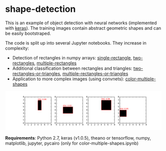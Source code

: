 # shape-detection

This is an example of object detection with neural networks (implemented with [keras](https://keras.io/)). The training images contain abstract geometric shapes and can be easily bootstraped. 

The code is split up into several Jupyter notebooks. They increase in complexity:

* Detection of rectangles in numpy arrays: [single-rectangle](single-rectangle.ipynb), [two-rectangles](two-rectangles.ipynb), [multiple-rectangles](multiple-rectangles.ipynb)
* Additional classification between rectangles and triangles: [two-rectangles-or-triangles](two-rectangles-or-triangles.ipynb), [multiple-rectangles-or-triangles](multiple-rectangles-or-triangles.ipynb)
* Application to more complex images (using convnets): [color-multiple-shapes](color-multiple-shapes.ipynb)


![](plots/bw-single-rectangle_prediction.png)


**Requirements**: Python 2.7, keras (v1.0.5), theano or tensorflow, numpy, matplotlib, jupyter, pycairo (only for color-multiple-shapes.ipynb)
